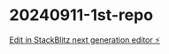 # 20240911-1st-repo

[Edit in StackBlitz next generation editor ⚡️](https://stackblitz.com/~/github.com/whygetmad/20240911-1st-repo)